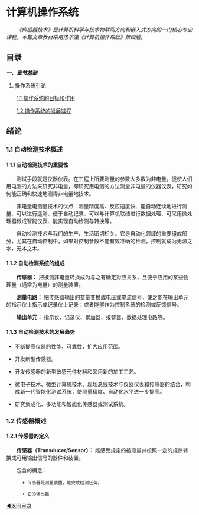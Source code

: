 # 计算机操作系统
&emsp;&emsp;*《传感器技术》是计算机科学与技术物联网方向和嵌入式方向的一门核心专业课程，本篇文章教材采用汤子瀛《计算机操作系统》第四版。*

## 目录

***一、章节基础***

  1. 操作系统引论
  
  &emsp;&emsp;[1.1 操作系统的目标和作用](#1.1)
  
  &emsp;&emsp;[1.2 操作系统的发展过程](#1.2)
  
<a name="1"> </a>
## 绪论
### 1.1 自动检测技术概述
#### 1.1.1 自动检测技术的重要性
&emsp;&emsp;测试手段就是仪器仪表。在工程上所要测量的参数大多数为非电量，促使人们用电测的方法来研究非电量，即研究用电测的方法测量非电量的仪器仪表，研究如何能正确和快速地测得非电量地技术。

&emsp;&emsp;非电量电测量技术的优点：测量精度高、反应速度快、能自动连续地进行测量、可以进行遥测、便于自动记录、可以与计算机联结进行数据处理、可采用微处理器做成智能仪表、能实现自动检测与转换等。

&emsp;&emsp;自动检测技术与我们的生产、生活密切相关。它是自动化领域的重要组成部分，尤其在自动控制中，如果对控制参数不能有效准确的检测，控制就成为无源之水，无本之木。

#### 1.1.2 自动检测系统的组成
&emsp;&emsp;**传感器：** 把被测非电量转换成为与之有确定对应关系，且便于应用的某些物理量（通常为电量）的测量装置。

&emsp;&emsp;**测量电路：** 把传感器输出的变量变换成电压或电流信号，使之能在输出单元的指示仪上指示或记录仪上记录；或者能够作为控制系统的检测或反馈信号。

&emsp;&emsp;**输出单元：** 指示仪、记录仪、累加器、报警器、数据处理电路等。

#### 1.1.3 自动检测技术的发展趋势
- 不断提高仪器的性能、可靠性，扩大应用范围。

- 开发新型传感器。

- 开发传感器的新型敏感元件材料和采用新的加工工艺。

- 微电子技术、微型计算机技术、现场总线技术与仪器仪表和传感器的结合，构成新一代智能化测试系统，使测量精度、自动化水平进一步提高。

- 研究集成化、多功能和智能化传感器或测试系统。

### 1.2 传感器概述
#### 1.2.1 传感器的定义
&emsp;&emsp;**传感器（Transducer/Sensor）：** 能感受规定的被测量并按照一定的规律转换成可用输出信号的器件和装置。

&emsp;&emsp;包含的概念：

          + 传感器是测量装置，能完成检测任务。
          
          + 它的输出量


[◀返回目录](#目录)
